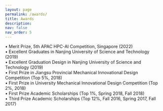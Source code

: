 ```yaml
---
layout: page
permalink: /awards/
title: Awards
description: 
nav: false
nav_order: 5
---
```

<p>
•   Merit Prize, 5th APAC HPC-AI Competition, Singapore (2022)<br>
•	Excellent Graduates in Nanjing University of Science and Technology (2019)<br>
•	Excellent Graduation Design in Nanjing University of Science and Technology (2019)<br>
•   First Prize in Jiangsu Provincial Mechanical Innovational Design Competition (Top 5%, 2018)<br>
•   First Prize in University Mechanical Innovational Design Competition (Top 2%, 2018)<br>
•	First Prize Academic Scholarships (Top 1%, Spring 2018, Fall 2018)<br>
•	Third Prize Academic Scholarships (Top 12%, Fall 2016, Spring 2017, Fall 2017)<br>

</p>


